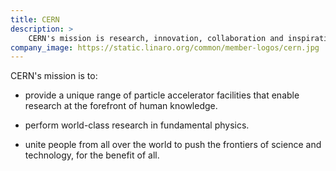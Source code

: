 ```yaml
---
title: CERN
description: >
    CERN's mission is research, innovation, collaboration and inspiration.
company_image: https://static.linaro.org/common/member-logos/cern.jpg
---
```

CERN's mission is to:

* provide a unique range of particle accelerator facilities that enable research at the forefront of human knowledge.

* perform world-class research in fundamental physics.

* unite people from all over the world to push the frontiers of science and technology, for the benefit of all.

